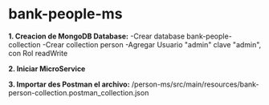 # bank-people-ms
**1. Creacion de MongoDB Database:**
-Crear database bank-people-collection
-Crear collection person
-Agregar Usuario "admin" clave "admin", con Rol readWrite

**2. Iniciar MicroService**

**3. Importar des Postman el archivo:** 
/person-ms/src/main/resources/bank-person-collection.postman_collection.json

